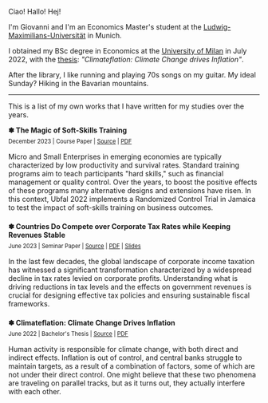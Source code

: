 Ciao! Hallo! Hej!

I'm Giovanni and I'm an Economics Master's student at the [Ludwig-Maximilians-Universität](https://www.en.master.econ.uni-muenchen.de/index.html) in Munich.

I obtained my BSc degree in Economics at the [University of Milan](https://ema.cdl.unimi.it/it) in July 2022, with the [thesis](https://github.com/gio-remo/Personal-Materials/tree/main/BSc-Thesis-Econ): _"Climateflation: Climate Change drives Inflation"_.

After the library, I like running and playing 70s songs on my guitar. My ideal Sunday? Hiking in the Bavarian mountains.

***

This is a list of my own works that I have written for my studies over the years.

<div style="margin-bottom:1.5em;">
<b>✽ The Magic of Soft-Skills Training</b><br>
<div style="font-size: 80%;padding:7px 0 15px;">December 2023 | Course Paper | <a href="https://github.com/gio-remo/own-works/tree/main/MSc-Course-Paper-Organizational" target="_blank">Source</a> | <a href="https://drive.google.com/file/d/1qOXhVMK3C-zCtzgbB1PpnajyTF4H8Krm/view?usp=sharing" target="_blank">PDF</a></div>
Micro and Small Enterprises in emerging economies are typically characterized by low productivity and survival rates. Standard training programs aim to teach participants "hard skills," such as financial management or quality control. Over the years, to boost the positive effects of these programs many alternative designs and extensions have risen. In this context, Ubfal 2022 implements a Randomized Control Trial in Jamaica to test the impact of soft-skills training on business outcomes.
</div>

<div style="margin-bottom:1.5em;">
<b>✽ Countries Do Compete over Corporate Tax Rates while Keeping Revenues Stable</b><br>
<div style="font-size: 80%;padding:7px 0 15px;">June 2023 | Seminar Paper | <a href="https://github.com/gio-remo/own-works/tree/main/MSc-Seminar-Paper-Tax-Policy" target="_blank">Source</a> | <a href="https://drive.google.com/file/d/1p7gaOlmrV3nUJv8TcTnlWdOBBk5TPvmH/view?usp=sharing" target="_blank">PDF</a> | <a href="https://drive.google.com/file/d/1rJtqMLAt5-B8G1GYBCyVS-qPGIMzBsbJ/view?usp=sharing" target="_blank">Slides</a></div>
In the last few decades, the global landscape of corporate income taxation has witnessed a significant transformation characterized by a widespread decline in tax rates levied on corporate profits. Understanding what is driving reductions
in tax levels and the effects on government revenues is crucial for designing effective tax policies and ensuring sustainable fiscal frameworks.
</div>

<div>
<b>✽ Climateflation: Climate Change Drives Inflation</b><br>
<div style="font-size: 80%;padding:7px 0 15px;">June 2022 | Bachelor's Thesis | <a href="https://github.com/gio-remo/own-works/tree/main/BSc-Thesis-Econ" target="_blank">Source</a> | <a href="https://drive.google.com/file/d/1bdvXAqRCsU1Ujff233XGavilWQuQF6oW/view?usp=sharing" target="_blank">PDF</a></div>
Human activity is responsible for climate change, with both direct and indirect effects. Inflation is out of control, and central banks struggle to maintain targets, as a result of a combination of factors, some of which are not under their direct control. One might believe that these two phenomena are traveling on parallel tracks, but as it turns out, they actually interfere with each other.
</div>